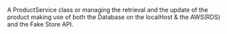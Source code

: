A ProductService class or managing the retrieval and the update of the product making use of both the Database on the localHost & the AWS(RDS) and the Fake Store API.
